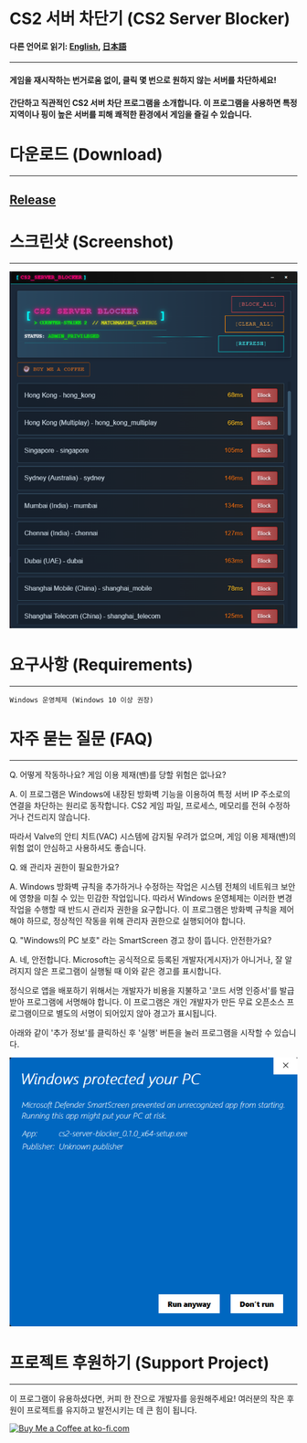 # CS2 서버 차단기 (CS2 Server Blocker)

#### 다른 언어로 읽기: [English](README.md), [日本語](README_JP.md)

--- 

#### 게임을 재시작하는 번거로움 없이, 클릭 몇 번으로 원하지 않는 서버를 차단하세요!

#### 간단하고 직관적인 CS2 서버 차단 프로그램을 소개합니다. 이 프로그램을 사용하면 특정 지역이나 핑이 높은 서버를 피해 쾌적한 환경에서 게임을 즐길 수 있습니다.

# 다운로드 (Download)

---

## [Release](https://github.com/devsepnine/cs2-server-blocker-p/releases)

# 스크린샷 (Screenshot)

---

![스크린샷](assets/main.png)


# 요구사항 (Requirements)

---

    Windows 운영체제 (Windows 10 이상 권장)

# 자주 묻는 질문 (FAQ)

---

Q. 어떻게 작동하나요? 게임 이용 제재(밴)를 당할 위험은 없나요?

A. 이 프로그램은 Windows에 내장된 방화벽 기능을 이용하여 특정 서버 IP 주소로의 연결을 차단하는 원리로 동작합니다. CS2 게임 파일, 프로세스, 메모리를 전혀 수정하거나 건드리지 않습니다.

따라서 Valve의 안티 치트(VAC) 시스템에 감지될 우려가 없으며, 게임 이용 제재(밴)의 위험 없이 안심하고 사용하셔도 좋습니다.

Q. 왜 관리자 권한이 필요한가요?

A. Windows 방화벽 규칙을 추가하거나 수정하는 작업은 시스템 전체의 네트워크 보안에 영향을 미칠 수 있는 민감한 작업입니다. 따라서 Windows 운영체제는 이러한 변경 작업을 수행할 때 반드시 관리자 권한을 요구합니다. 이 프로그램은 방화벽 규칙을 제어해야 하므로, 정상적인 작동을 위해 관리자 권한으로 실행되어야 합니다.

Q. "Windows의 PC 보호" 라는 SmartScreen 경고 창이 뜹니다. 안전한가요?

A. 네, 안전합니다. Microsoft는 공식적으로 등록된 개발자(게시자)가 아니거나, 잘 알려지지 않은 프로그램이 실행될 때 이와 같은 경고를 표시합니다.

정식으로 앱을 배포하기 위해서는 개발자가 비용을 지불하고 '코드 서명 인증서'를 발급받아 프로그램에 서명해야 합니다. 이 프로그램은 개인 개발자가 만든 무료 오픈소스 프로그램이므로 별도의 서명이 되어있지 않아 경고가 표시됩니다.

아래와 같이 '추가 정보'를 클릭하신 후 '실행' 버튼을 눌러 프로그램을 시작할 수 있습니다.

![image](assets/smart_screen.png)

# 프로젝트 후원하기 (Support Project)

---

이 프로그램이 유용하셨다면, 커피 한 잔으로 개발자를 응원해주세요! 여러분의 작은 후원이 프로젝트를 유지하고 발전시키는 데 큰 힘이 됩니다.

<a href='https://ko-fi.com/J3J61J1D3M' target='_blank'><img height='36' style='border:0px;height:36px;' src='https://storage.ko-fi.com/cdn/kofi6.png?v=6' border='0' alt='Buy Me a Coffee at ko-fi.com' /></a>
